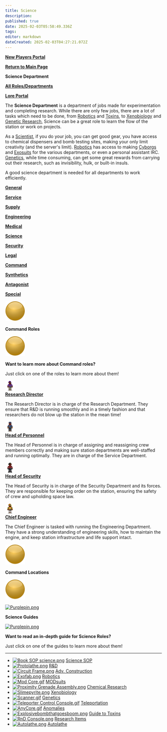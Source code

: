 ```yaml
---
title: Science
description: 
published: true
date: 2025-02-03T05:58:49.336Z
tags: 
editor: markdown
dateCreated: 2025-02-03T04:27:21.072Z
---
```


**[New Players Portal](/LRP/New_Players "New Players Portal")**

**[Return to Main Page](/home "Main Page")**

**Science Department**

**[All Roles/Departments](/LRP/roles "Roles")**

**[Lore Portal](/LRP/Lore "Lore Portal")**

The **Science Department** is a department of jobs made for experimentation and completing research. While there are only few jobs, there are a lot of tasks which need to be done, from [Robotics](/wiki/index.php?title=Roboticist "Roboticist") and [Toxins](/wiki/index.php?title=Guide_to_Toxins "Guide to Toxins"), to [Xenobiology](/wiki/index.php?title=Guide_to_Xenobiology "Guide to Xenobiology") and [Genetic Research](/wiki/index.php?title=Geneticist "Geneticist"), Science can be a great role to learn the flow of the station or work on projects.

As a [Scientist](/wiki/index.php?title=Scientist "Scientist"), if you do your job, you can get good gear, you have access to chemical dispensers and bomb testing sites, making your only limit creativity (and the server's limit). [Robotics](/wiki/index.php?title=Guide_to_Robotics "Guide to Robotics") has access to making [Cyborgs](/wiki/index.php?title=Cyborg "Cyborg") and [Exosuits](/wiki/index.php?title=Guide_to_Robotics#Exosuits "Guide to Robotics") for the various departments, or even a personal assistant IRC. [Genetics](/wiki/index.php?title=Guide_to_Genetics "Guide to Genetics"), while time consuming, can get some great rewards from carrying out their research, such as invisibility, hulk, or built-in insuls.

A good science department is needed for all departments to work efficiently.

**[General](/LRP/Roles/General "General Portal")**

**[Service](/LRP/Roles/Service "Service Portal")**

**[Supply](/LRP/Roles/Supply "Supply Portal")**

**[Engineering](/LRP/Roles/Engineering "Engineering Portal")**

**[Medical](/LRP/Roles/Medical "Medical Portal")**

**[Science](//LRP/Roles/Science "Science Portal")**

**[Security](/LRP/Roles/Security "Security Portal")**

**[Legal](/LRP/Roles/Legal "Legal Portal")**

**[Command](/en/LRP/Roles/Command "Command Portal")**

**[Synthetics](/LRP/Roles/Synthetic "Synthetic Portal")**

**[Antagonist](/LRP/Roles/Antagonist "Antagonist Portal")**

**[Special](/LRP/Roles/Special "Special Jobs Portal")**

[![goldpin.png](/branding/goldpin.png)](/branding/goldpin.png)

**Command Roles**

[![goldpin.png](/branding/goldpin.png)](/branding/goldpin.png)

**Want to learn more about Command roles?**  

Just click on one of the roles to learn more about them!

[![Genericrd.png](/lrp/roles/command/research_director.png)](/LRP/Roles/Command/Research_Director "Research Director")  
**[Research Director](/LRP/Roles/Command/Research_Director "Research Director")**

The Research Director is in charge of the Research Department. They ensure that R&D is running smoothly and in a timely fashion and that researchers do not blow up the station in the mean time!

[![HeadOfPersonnel.png](/lrp/roles/command/head_of_personnel.png)](/lrp/roles/command/head_of_personnel.png "Head of Personnel")  
**[Head of Personnel](/LRP/Roles/Command/Head_of_Personnel "Head of Personnel")**

The Head of Personnel is in charge of assigning and reassigning crew members correctly and making sure station departments are well-staffed and running optimally. They are in charge of the Service Department.

[![Generic hos.png](/lrp/roles/command/head_of_security.png)](/lrp/roles/command/head_of_security.png "Head of Security")  
**[Head of Security](/LRP/Roles/Command/Head_of_Security "Head of Security")**

The Head of Security is in charge of the Security Department and its forces. They are responsible for keeping order on the station, ensuring the safety of crew and upholding space law.

[![Genericce.png](/lrp/roles/command/chief_engineer.png)](/LRP/Roles/Command/Chief_Engineer "Chief Engineer")  
**[Chief Engineer](/LRP/Roles/Command/Chief_Engineer "Chief Engineer")**

The Chief Engineer is tasked with running the Engineering Department. They have a strong understanding of engineering skills, how to maintain the engine, and keep station infrastructure and life support intact.

  

[![goldpin.png](/branding/goldpin.png)](/branding/goldpin.png)

**Command Locations**

[![goldpin.png](/branding/goldpin.png)](/branding/goldpin.png)

[![Purplepin.png](/wiki/images/thumb/d/da/Purplepin.png/24px-Purplepin.png)](/wiki/index.php?title=File:Purplepin.png)

**Science Guides**

[![Purplepin.png](/wiki/images/thumb/d/da/Purplepin.png/24px-Purplepin.png)](/wiki/index.php?title=File:Purplepin.png)

**Want to read an in-depth guide for Science Roles?**  

Just click on one of the guides to learn more about them!

---

-   [![Book SOP science.png](/wiki/images/thumb/b/bd/Book_SOP_science.png/32px-Book_SOP_science.png)](/wiki/index.php?title=File:Book_SOP_science.png) [Science SOP](/wiki/index.php?title=Standard_Operating_Procedure_(Science) "Standard Operating Procedure (Science)")
-   [![Protolathe.png](/wiki/images/thumb/d/d2/Protolathe.png/32px-Protolathe.png)](/wiki/index.php?title=File:Protolathe.png) [R&D](/wiki/index.php?title=Guide_to_Research_and_Development "Guide to Research and Development")
-   [![Circuit Frame.png](/wiki/images/thumb/6/62/Circuit_Frame.png/32px-Circuit_Frame.png)](/wiki/index.php?title=File:Circuit_Frame.png) [Adv. Construction](/wiki/index.php?title=Guide_to_Advanced_Construction "Guide to Advanced Construction")
-   [![Exofab.png](/wiki/images/thumb/c/cd/Exofab.png/32px-Exofab.png)](/wiki/index.php?title=File:Exofab.png) [Robotics](/wiki/index.php?title=Guide_to_Robotics "Guide to Robotics")
-   [![Mod Core.gif](/wiki/images/thumb/7/74/Mod_Core.gif/32px-Mod_Core.gif)](/wiki/index.php?title=File:Mod_Core.gif) [MODsuits](/wiki/index.php?title=MODsuits "MODsuits")
-   [![Proximity Grenade Assembly.png](/wiki/images/thumb/e/e5/Proximity_Grenade_Assembly.png/32px-Proximity_Grenade_Assembly.png)](/wiki/index.php?title=File:Proximity_Grenade_Assembly.png) [Chemical Research](/wiki/index.php?title=Guide_to_Chemical_Research "Guide to Chemical Research")
-   [![Slimepyrite.png](/wiki/images/thumb/2/20/Slimepyrite.png/32px-Slimepyrite.png)](/wiki/index.php?title=File:Slimepyrite.png) [Xenobiology](/wiki/index.php?title=Guide_to_Xenobiology "Guide to Xenobiology")
-   [![Scanner.gif](/wiki/images/thumb/b/bb/Scanner.gif/32px-Scanner.gif)](/wiki/index.php?title=File:Scanner.gif) [Genetics](/wiki/index.php?title=Guide_to_Genetics "Guide to Genetics")
-   [![Teleporter Control Console.gif](/wiki/images/thumb/1/19/Teleporter_Control_Console.gif/32px-Teleporter_Control_Console.gif)](/wiki/index.php?title=File:Teleporter_Control_Console.gif) [Teleportation](/wiki/index.php?title=Guide_to_Teleportation "Guide to Teleportation")
-   [![AnyCore.gif](/wiki/images/thumb/4/4a/AnyCore.gif/32px-AnyCore.gif)](/wiki/index.php?title=File:AnyCore.gif) [Anomalies](/wiki/index.php?title=Anomalies "Anomalies")
-   [![Explosivebombthatgoesboom.png](/wiki/images/thumb/d/dd/Explosivebombthatgoesboom.png/32px-Explosivebombthatgoesboom.png)](/wiki/index.php?title=File:Explosivebombthatgoesboom.png) [Guide to Toxins](/wiki/index.php?title=Guide_to_Toxins "Guide to Toxins")
-   [![RnD Console.png](/wiki/images/thumb/0/07/RnD_Console.png/32px-RnD_Console.png)](/wiki/index.php?title=File:RnD_Console.png) [Research Items](/wiki/index.php?title=Research_Items "Research Items")
-   [![Autolathe.png](/wiki/images/thumb/a/ad/Autolathe.png/32px-Autolathe.png)](/wiki/index.php?title=File:Autolathe.png) [Autolathe](/wiki/index.php?title=Autolathe "Autolathe")